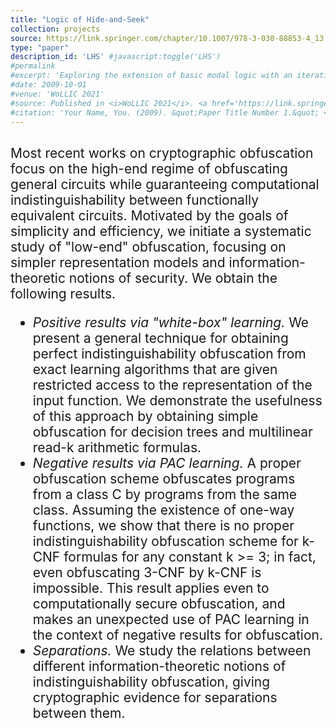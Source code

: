 ```yaml
---
title: "Logic of Hide-and-Seek"
collection: projects
source: https://link.springer.com/chapter/10.1007/978-3-030-88853-4_13
type: "paper"
description_id: 'LHS' #javascript:toggle('LHS')
#permalink
#excerpt: 'Exploring the extension of basic modal logic with an iterative substitution operator. '
#date: 2009-10-01
#venue: 'WoLLIC 2021'
#source: Published in <i>WoLLIC 2021</i>. <a href='https://link.springer.com/chapter/10.1007/978-3-030-88853-4_13'>Download paper here</a>
#citation: 'Your Name, You. (2009). &quot;Paper Title Number 1.&quot; <i>Journal 1</i>. 1(1).'
---
```

<h2><span style="font-weight:
400">
Most recent works on cryptographic obfuscation focus on the high-end regime of
obfuscating general circuits while guaranteeing computational indistinguishability between functionally equivalent circuits. Motivated by the goals of simplicity and efficiency, we initiate
a systematic study of "low-end" obfuscation, focusing on simpler representation models and
information-theoretic notions of security. We obtain the following results.
<ul>
<li><i>Positive results via "white-box" learning.</i> We present a general technique for obtaining perfect indistinguishability obfuscation from exact learning algorithms that are given
restricted access to the representation of the input function. We demonstrate the usefulness
of this approach by obtaining simple obfuscation for decision trees and multilinear read-k
arithmetic formulas.
</li><li><i> Negative results via PAC learning.</i> A proper obfuscation scheme obfuscates programs
from a class C by programs from the same class. Assuming the existence of one-way functions, we show that there is no proper indistinguishability obfuscation scheme for k-CNF
formulas for any constant k >= 3; in fact, even obfuscating 3-CNF by k-CNF is impossible.
This result applies even to computationally secure obfuscation, and makes an unexpected
use of PAC learning in the context of negative results for obfuscation.
</li><li><i>Separations.</i> We study the relations between different information-theoretic notions of indistinguishability obfuscation, giving cryptographic evidence for separations between them.
</li></ul>
</span>
</h2> </div> 
<!--
<div class="box" id='LHS' style="display:none"> 
    <p>We discuss a simple logic to describe the hide-and-seek game, and showed that adding an equality constant to describe the winning condition of the seeker makes our logic undecidable.</p><p>Collaborated with <a href='https://people.ucas.ac.cn/~lidazhu?language=en'>Prof. Dazhu Li</a>, <a href='http://www.fenrong.net/'>Prof. Fenrong Liu</a> and <a href='https://www.isichennai.res.in/~sujata/'>Prof. Sujata Ghosh</a>. </p>
</div> -->
